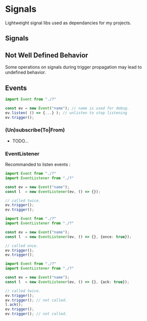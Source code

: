 # Signals
Lightweight signal libs used as dependancies for my projects.

## Signals

## Not Well Defined Behavior

Some operations on signals during trigger propagation may lead to undefined behavior.

## Events

```ts
import Event from "./?"

const ev = new Event("name"); // name is used for debug.
ev.listen( () => {...} ); // unlisten to stop listening
ev.trigger();
```

### (Un)subscribe(To|From)

- TODO...

### EventListener

Recommanded to listen events :
```ts
import Event from "./?"
import EventListener from "./?"

const ev = new Event("name");
const l  = new EventListener(ev, () => {});

// called twice.
ev.trigger();
ev.trigger();
```

```ts
import Event from "./?"
import EventListener from "./?"

const ev = new Event("name");
const l  = new EventListener(ev, () => {}, {once: true});

// called once.
ev.trigger();
ev.trigger();
```

```ts
import Event from "./?"
import EventListener from "./?"

const ev = new Event("name");
const l  = new EventListener(ev, () => {}, {ack: true});

// called twice.
ev.trigger();
ev.trigger(); // not called.
l.ack();
ev.trigger();
ev.trigger(); // not called.
```